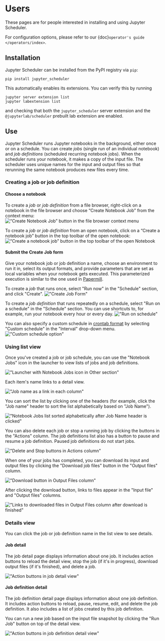# Users

These pages are for people interested in installing and using Jupyter Scheduler.

For configuration options, please refer to our {doc}`operator's guide </operators/index>`.

## Installation

Jupyter Scheduler can be installed from the PyPI registry via `pip`:

```
pip install jupyter_scheduler
```

This automatically enables its extensions. You can verify this by running

```
jupyter server extension list
jupyter labextension list
```

and checking that both the `jupyter_scheduler` server extension and the
`@jupyterlab/scheduler` prebuilt lab extension are enabled.

## Use

Jupyter Scheduler runs Jupyter notebooks in the background, either once or on a schedule. You can create *jobs* (single run of an individual notebook) and *job definitions* (scheduled recurring notebook jobs). When the scheduler runs your notebook, it makes a copy of the input file. The scheduler uses unique names for the input and output files so that rerunning the same notebook produces new files every time.

### Creating a job or job definition

#### Choose a notebook
To create a *job* or *job definition* from a file browser, right-click on a notebook in the file browser and choose “Create Notebook Job” from the context menu:
![“Create Notebook Job” button in the file browser context menu](./images/create_job_from_filebrowser.png)

To create a *job* or *job definition* from an open notebook, click on a “Create a notebook job” button in the top toolbar of the open notebook:
![“Create a notebook job” button in the top toolbar of the open Notebook](./images/create_job_from_notebook.png)

#### Submit the Create Job form

Give your notebook job or job definition a name, choose an environment to run it in, select its output formats, and provide parameters that are set as local variables when your notebook gets executed. This parameterized execution is similar to the one used in [Papermill](https://papermill.readthedocs.io/en/latest/).

To create a *job* that runs once, select "Run now" in the "Schedule" section, and click "Create".
   !["Create Job Form"](./images/create_job_form.png)

To create a *job definition* that runs repeatedly on a schedule, select "Run on a schedule" in the "Schedule" section. You can use shortcuts to, for example, run your notebook every hour or every day.
   !["Run on schedule"](./images/run_on_schedule.png)

You can also specify a custom schedule in [crontab format](https://www.man7.org/linux/man-pages/man5/crontab.5.html) by selecting "Custom schedule" in the "Interval" drop-down menu.
   !["Custom schedule option"](./images/custom_schedule.png)

### Using list view

Once you've created a job or job schedule, you can use the "Notebook Jobs" icon in the launcher to view lists of jobs and job definitions.

!["Launcher with Notebook Jobs icon in Other section"](./images/launcher.png)

Each item's name links to a detail view.

!["Job name as a link in each column"](./images/item_name.png)

You can sort the list by clicking one of the headers (for example, click the "Job name" header to sort the list alphabetically based on "Job Name").

!["Notebook Jobs list sorted alphabetically after Job Name header is clicked"](./images/headers.png)

You can also delete each job or stop a running job by clicking the buttons in the "Actions" column. The job definitions list also has a button to pause and resume a job definition. Paused job definitions do not start jobs.

!["Delete and Stop buttons in Actions column"](./images/actions_list.png)

When one of your jobs has completed, you can download its input and output files by clicking the "Download job files" button in the "Output files" column.

!["Download button in Output Files column"](./images/download_button.png)

After clicking the download button, links to files appear in the "Input file" and "Output files" columns.

!["Links to downloaded files in Output Files column after download is finished"](./images/downloaded_files.png)

### Details view

You can click the job or job definition name in the list view to see details.

#### Job detail

The job detail page displays information about one job. It includes action buttons to reload the detail view, stop the job (if it's in progress), download output files (if it's finished), and delete a job.

!["Action buttons in job detail view"](./images/actions_job_details.png)

#### Job definition detail

The job definition detail page displays information about one job definition. It includes action buttons to reload, pause, resume, edit, and delete the job definition. It also includes a list of jobs created by this job definition.

You can run a new job based on the input file snapshot by clicking the "Run Job" button on top of the detail view.

!["Action buttons in job definition detail view"](./images/actions_definition_details.png)
